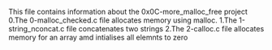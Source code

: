 This file contains information about the 0x0C-more_malloc_free project
0.The 0-malloc_checked.c file allocates memory using malloc.
1.The 1-string_nconcat.c file concatenates two strings
2.The 2-calloc.c file allocates memory for an array amd intialises all elemnts to zero